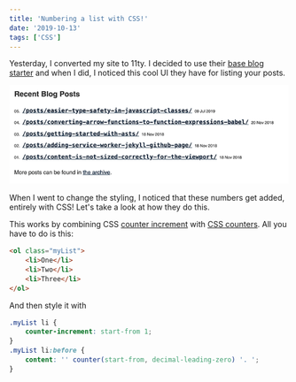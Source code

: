 ```yaml
---
title: 'Numbering a list with CSS!'
date: '2019-10-13'
tags: ['CSS']
---
```


Yesterday, I converted my site to 11ty. I decided to use their [base blog starter](https://github.com/11ty/eleventy-base-blog) and when I did, I noticed this cool UI they have for listing your posts.

![Screenshot of my website.](./my-website.png)

When I went to change the styling, I noticed that these numbers get added, entirely with CSS! Let's take a look at how they do this.

This works by combining CSS [counter increment](https://developer.mozilla.org/en-US/docs/Web/CSS/counter-increment) with [CSS counters](https://developer.mozilla.org/en-US/docs/Web/CSS/CSS_Lists_and_Counters/Using_CSS_counters). All you have to do is this:

```html
<ol class="myList">
    <li>One</li>
    <li>Two</li>
    <li>Three</li>
</ol>
```

And then style it with

```css
.myList li {
    counter-increment: start-from 1;
}
.myList li:before {
    content: '' counter(start-from, decimal-leading-zero) '. ';
}
```
